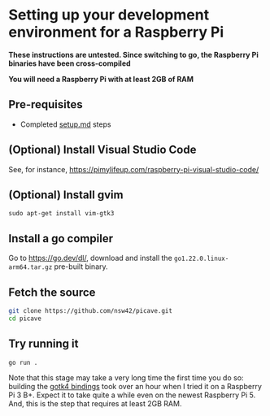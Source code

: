 # Setting up your development environment for a Raspberry Pi

**These instructions are untested. Since switching to go, the Raspberry Pi binaries have been cross-compiled**

**You will need a Raspberry Pi with at least 2GB of RAM**

## Pre-requisites

* Completed [setup.md](setup.md) steps

## (Optional) Install Visual Studio Code

See, for instance, <https://pimylifeup.com/raspberry-pi-visual-studio-code/>

## (Optional) Install gvim

`sudo apt-get install vim-gtk3`

## Install a go compiler

Go to <https://go.dev/dl/>, download and install the `go1.22.0.linux-arm64.tar.gz` pre-built binary.

## Fetch the source

```bash
git clone https://github.com/nsw42/picave.git
cd picave
```

## Try running it

```bash
go run .
```

Note that this stage may take a very long time the first time you do so:
building the [gotk4 bindings](https://github.com/diamondburned/gotk4/) took
over an hour when I tried it on a Raspberry Pi 3 B+. Expect it to take quite a
while even on the newest Raspberry Pi 5. And, this is the step that requires
at least 2GB RAM.
